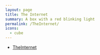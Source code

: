 ```yaml
---
layout: page
title: The Internet
summary: A box with a red blinking light 
permalink: /TheInternet/
icons: 
  - cube
---
```




* [TheInternet](/TheInternet/)
